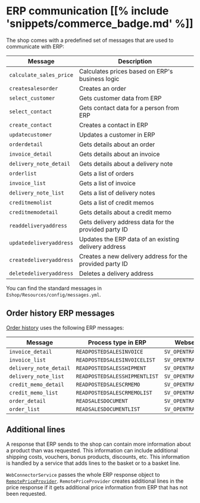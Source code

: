 # ERP communication [[% include 'snippets/commerce_badge.md' %]]

The shop comes with a predefined set of messages that are used to communicate with ERP:

|Message|Description|
|--- |--- |
|`calculate_sales_price`|Calculates prices based on ERP's business logic|
|`createsalesorder`|Creates an order|
|`select_customer`|Gets customer data from ERP|
|`select_contact`|Gets contact data for a person from ERP|
|`create_contact`|Creates a contact in ERP|
|`updatecustomer`|Updates a customer in ERP|
|`orderdetail`|Gets details about an order|
|`invoice_detail`|Gets details about an invoice|
|`delivery_note_detail`|Gets details about a delivery note|
|`orderlist`|Gets a list of orders|
|`invoice_list`|Gets a list of invoice|
|`delivery_note_list`|Gets a list of delivery notes|
|`creditmemolist`|Gets a list of credit memos|
|`creditmemodetail`|Gets details about a credit memo|
|`readdeliveryaddress`|Gets delivery address data for the provided party ID|
|`updatedeliveryaddress`|Updates the ERP data of an existing delivery address|
|`createdeliveryaddress`|Creates a new delivery address for the provided party ID|
|`deletedeliveryaddress`|Deletes a delivery address|

You can find the standard messages in `Eshop/Resources/config/messages.yml`.

## Order history ERP messages

[Order history](../order_history/order_history.md) uses the following ERP messages:

|Message|Process type in ERP|Webservice operation|
|--- |--- |--- |
|`invoice_detail`|`READPOSTEDSALESINVOICE`|`SV_OPENTRANS_GET_ORDERSTATUS`|
|`invoice_list`|`READPOSTEDSALESINVOICELIST`|`SV_OPENTRANS_GET_ORDERLIST`|
|`delivery_note_detail`|`READPOSTEDSALESSHIPMENT`|`SV_OPENTRANS_GET_ORDERSTATUS`|
|`delivery_note_list`|`READPOSTEDSALESSHIPMENTLIST`|`SV_OPENTRANS_GET_ORDERLIST`|
|`credit_memo_detail`|`READPOSTEDSALESCRMEMO`|`SV_OPENTRANS_GET_ORDERSTATUS`|
|`credit_memo_list`|`READPOSTEDSALESCRMEMOLIST`|`SV_OPENTRANS_GET_ORDERLIST`|
|`order_detail`|`READSALESDOCUMENT`|`SV_OPENTRANS_GET_ORDERSTATUS`|
|`order_list`|`READSALESDOCUMENTLIST`|`SV_OPENTRANS_GET_ORDERLIST`|

## Additional lines

A response that ERP sends to the shop can contain more information about a product than was requested.
This information can include additional shipping costs, vouchers, bonus products, discounts, etc.
This information is handled by a service that adds lines to the basket or to a basket line.

`WebConnectorService` passes the whole ERP response object to [`RemotePriceProvider`](remotepriceprovider.md).
`RemotePriceProvider` creates additional lines in the price response if it gets additional price information from ERP that has not been requested.
